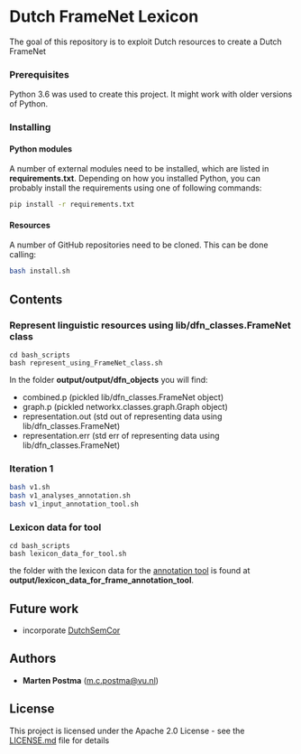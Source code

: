 # Dutch FrameNet Lexicon

The goal of this repository is to exploit Dutch resources to create a Dutch FrameNet

### Prerequisites

Python 3.6 was used to create this project. It might work with older versions of Python.

### Installing


#### Python modules

A number of external modules need to be installed, which are listed in **requirements.txt**.
Depending on how you installed Python, you can probably install the requirements using one of following commands:
```bash
pip install -r requirements.txt
```

#### Resources
A number of GitHub repositories need to be cloned. This can be done calling:
```bash
bash install.sh
```

## Contents

### Represent linguistic resources using lib/dfn_classes.FrameNet class
```
cd bash_scripts
bash represent_using_FrameNet_class.sh
```

In the folder **output/output/dfn_objects** you will find:
* combined.p (pickled lib/dfn_classes.FrameNet object)
* graph.p (pickled networkx.classes.graph.Graph object)
* representation.out (std out of representing data using lib/dfn_classes.FrameNet)
* representation.err (std err of representing data using lib/dfn_classes.FrameNet)

### Iteration 1

```bash
bash v1.sh
bash v1_analyses_annotation.sh
bash v1_input_annotation_tool.sh
```

### Lexicon data for tool
```
cd bash_scripts
bash lexicon_data_for_tool.sh
```
the folder with the lexicon data for the [annotation tool](https://github.com/cltl/frame-annotation-tool)
is found at **output/lexicon_data_for_frame_annotation_tool**.

## Future work
* incorporate [DutchSemCor](https://github.com/cltl/DutchSemCor_Reader) 
    
## Authors
* **Marten Postma** (m.c.postma@vu.nl)

## License
This project is licensed under the Apache 2.0 License - see the [LICENSE.md](LICENSE.md) file for details
